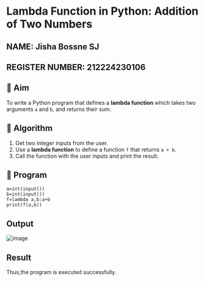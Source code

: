 # Lambda Function in Python: Addition of Two Numbers
## NAME: Jisha Bossne SJ
## REGISTER NUMBER: 212224230106
## 🎯 Aim
To write a Python program that defines a **lambda function** which takes two arguments `a` and `b`, and returns their sum.

## 🧠 Algorithm
1. Get two integer inputs from the user.
2. Use a **lambda function** to define a function `f` that returns `a + b`.
3. Call the function with the user inputs and print the result.

## 🧾 Program
```
a=int(input())
b=int(input())
f=lambda a,b:a+b
print(f(a,b))
```
## Output
![image](https://github.com/user-attachments/assets/ba5434e1-1298-49f7-b638-72653e6f7f69)

## Result
Thus,the program is executed successfully.
